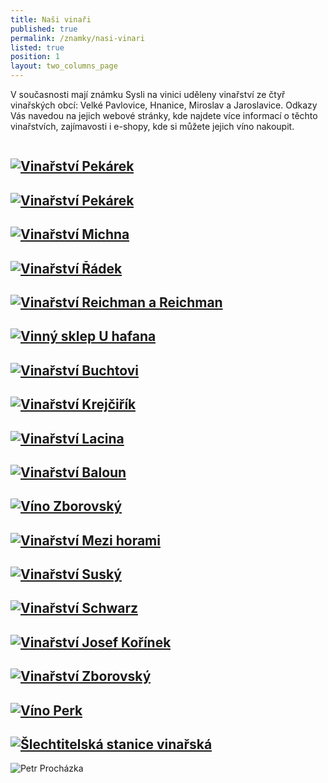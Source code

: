 ```yaml
---
title: Naši vinaři
published: true
permalink: /znamky/nasi-vinari
listed: true
position: 1
layout: two_columns_page
---
```

V současnosti mají známku Sysli na vinici uděleny vinařství ze čtyř vinařských obcí: Velké
Pavlovice, Hnanice, Miroslav a Jaroslavice. Odkazy Vás navedou na jejich webové stránky, kde
najdete více informací o těchto vinařstvích, zajímavosti i e-shopy, kde si můžete
jejich víno nakoupit.

![]()

## [![Vinařství Pekárek](/media/kartička_pekarek.jpg)](https://www.vinarstvipekarek.cz)

## [![Vinařství Pekárek](/media/kartička_muhlberger.jpg)](https://www.muhlberger.eu)

## [![Vinařství Michna](/media/kartička_michna.jpg "Vinařství Michna")](http://bit.ly/michnacz "Vinařství Michna")

## [![Vinařství Řádek](/media/kartička_radek.jpg "Vinařství Řádek")](http://www.vinarstviradek.cz)

## [![Vinařství Reichman a Reichman](/media/kartička_reichman.jpg "Vinařství Reichman a Reichman")](http://bit.ly/naturalfactorscz "Vinařství Reichman")

## [![Vinný sklep U hafana](/media/kartička_uhafana.jpg "Vinný sklep U hafana")](http://bit.ly/hafanacz)

## [![Vinařství Buchtovi](/media/kartička_buchtovi.jpg "Vinařství Buchtovi")](http://bit.ly/buchtovicz "Vinařství Buchtovi")

## [![Vinařství Krejčiřík](/media/kartička_krejčiřík.jpg "Vinařství Krejčiřík")](http://bit.ly/krejcirik "Vinařství Krejčiřík")

## [![Vinařství Lacina](/media/kartička_lacina_vino.jpg "Vinařství Lacina")](http://bit.ly/lacinacz "Vinařství Lacina")

## [![Vinařství Baloun](/media/kartička_baloun.jpg "Vinařství Baloun")](http://bit.ly/baloun "Vinařství Baloun")

## [![Víno Zborovský](/media/kartička_vinozborovsky.jpg "Víno Zborovský")](http://bit.ly/zborovsky "Víno Zborovský")

## [![Vinařství Mezi horami](/media/kartička_mezihorami.jpg "Vinařství Mezi horami")](http://bit.ly/mezihoramicz)

## [![Vinařství Suský](/media/kartička_suský.jpg "Vinařství Suský")](http://bit.ly/vinosusky "Vinařství Suský")

## [![Vinařství Schwarz](/media/kartička_schwarz.jpg "Vinařství Schwarz")](http://bit.ly/schwarzcz)

## [![Vinařství Josef Kořínek](/media/kartička_kořínek.jpg "Vinařství Josef Kořínek")](http://bit.ly/korinek)

## [![Vinařství Zborovský](/media/kartička_zborovsti.jpg "Vinařství Zborovský")](http://bit.ly/vmzborovsky "Zborovsky")

## [![Víno Perk](/media/kartička_perk.jpg "Víno Perk")](http://bit.ly/perkcz)

## [![Šlechtitelská stanice vinařská](/media/kartička_šlechtitelka.jpg "Šlechtitelská stanice vinařská")](http://bit.ly/slechtitelkacz "Šlechtitelka")

![Petr Procházka](/media/kartička_procházka.jpg "Petr Procházka")
